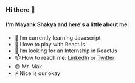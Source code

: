 ### Hi there 👋

<!--
**mayanksh99/mayanksh99** is a ✨ _special_ ✨ repository because its `README.md` (this file) appears on your GitHub profile.

-->

#### I'm Mayank Shakya and here's a little about me:

* 🌱 I’m currently learning Javascript
* 🤔 I love to play with ReactJs
* 👯 I’m looking for an Internship in ReactJs
* 📫 How to reach me: [LinkedIn](https://www.linkedin.com/in/mayanksh99/) or [Twitter](https://twitter.com/mayanksh99)
* 😄 Mr. Mak
* ⚡ Nice is our okay
